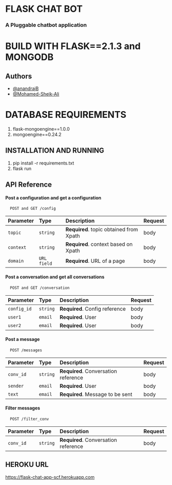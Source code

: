 # FLASK CHAT BOT 

### A Pluggable chatbot application

# BUILD WITH FLASK==2.1.3 and MONGODB


## Authors

- [@anandrajB](https://github.com/anandrajB)
- [@Mohamed-Sheik-Ali](https://github.com/Mohamed-Sheik-Ali)



# DATABASE REQUIREMENTS

1. flask-mongoengine==1.0.0
2. mongoengine==0.24.2

## INSTALLATION AND RUNNING

1. pip install -r requirements.txt
2. flask run

## API Reference
#### Post a configuration and get a configuration

```http
  POST and GET /config
```

| Parameter | Type     | Description                |  Request          |
| :-------- | :------- | :------------------------- |:-----------------|
| `topic` | `string` | **Required**. topic obtained from Xpath |  body  |
| `context` | `string` | **Required**. context based on Xpath |  body  |
| `domain` | `URL field` | **Required**. URL of a page|  body  |


#### Post a conversation and get all conversations

```http
  POST and GET /conversation
```

| Parameter | Type     | Description                |  Request   |
| :-------- | :------- | :------------------------- |:------------|
| `config_id` | `string` | **Required**. Config reference |  body  |
| `user1` | `email` | **Required**. User |  body  |
| `user2` | `email` | **Required**. User|  body  |

#### Post a message

```http
  POST /messages
```

| Parameter | Type     | Description                |  Request   |
| :-------- | :------- | :------------------------- |:------------|
| `conv_id` | `string` | **Required**. Conversation reference |  body  |
| `sender` | `email` | **Required**. User |  body  |
| `text` | `email` | **Required**. Message to be sent|  body  |


#### Filter messages

```http
  POST /filter_conv
```

| Parameter | Type     | Description                |  Request   |
| :-------- | :------- | :------------------------- |:------------|
| `conv_id` | `string` | **Required**. Conversation reference |  body  |


## HEROKU URL

https://flask-chat-app-scf.herokuapp.com
